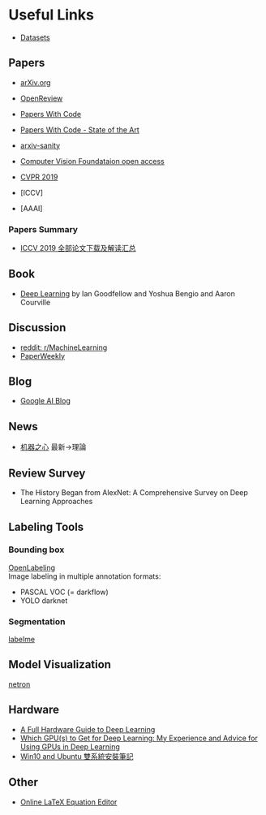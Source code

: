 # Useful Links

* [Datasets](/links/datasets.md)

## Papers
* [arXiv.org](https://arxiv.org/)  
* [OpenReview](https://openreview.net/)
* [Papers With Code](https://paperswithcode.com)  
* [Papers With Code - State of the Art](https://paperswithcode.com/sota)  
* [arxiv-sanity](http://www.arxiv-sanity.com/top)

* [Computer Vision Foundataion open access](http://openaccess.thecvf.com/menu.py)
* [CVPR 2019](http://openaccess.thecvf.com/CVPR2019.py)
* [ICCV]
* [AAAI]

### Papers Summary
* [ICCV 2019 全部论文下载及解读汇总](http://bbs.cvmart.net/topics/447/iccv2019)

## Book
* [Deep Learning](https://www.deeplearningbook.org/) by Ian Goodfellow and Yoshua Bengio and Aaron Courville  

## Discussion
* [reddit: r/MachineLearning](https://www.reddit.com/r/MachineLearning/)
* [PaperWeekly](http://www.paperweekly.site/)

## Blog
* [Google AI Blog](https://ai.googleblog.com/)

## News
* [机器之心](https://www.jiqizhixin.com/) 最新->理論  

## Review Survey
* The History Began from AlexNet: A Comprehensive Survey on Deep Learning Approaches

## Labeling Tools
### Bounding box
[OpenLabeling](https://github.com/Cartucho/OpenLabeling)  
Image labeling in multiple annotation formats:
* PASCAL VOC (= darkflow)
* YOLO darknet  
### Segmentation
[labelme](https://github.com/wkentaro/labelme)

## Model Visualization
[netron](https://lutzroeder.github.io/netron/)

## Hardware
* [A Full Hardware Guide to Deep Learning](https://timdettmers.com/2018/12/16/deep-learning-hardware-guide/)  
* [Which GPU(s) to Get for Deep Learning: My Experience and Advice for Using GPUs in Deep Learning](https://timdettmers.com/2019/04/03/which-gpu-for-deep-learning/)  
* [Win10 and Ubuntu 雙系統安裝筆記](https://medium.com/caesars-study-review-on-web-development/win10-and-ubuntu-%E9%9B%99%E7%B3%BB%E7%B5%B1%E5%AE%89%E8%A3%9D%E7%AD%86%E8%A8%98-bc824bef7fb4)

## Other
* [Online LaTeX Equation Editor](https://www.codecogs.com/latex/eqneditor.php)
